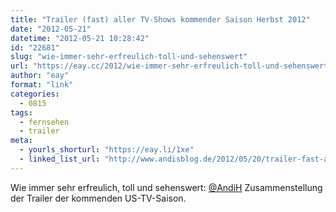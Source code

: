 ```yaml
---
title: "Trailer (fast) aller TV-Shows kommender Saison Herbst 2012"
date: "2012-05-21"
datetime: "2012-05-21 10:28:42"
id: "22681"
slug: "wie-immer-sehr-erfreulich-toll-und-sehenswert"
url: "https://eay.cc/2012/wie-immer-sehr-erfreulich-toll-und-sehenswert/"
author: "eay"
format: "link"
categories:
  - 0815
tags:
  - fernsehen
  - trailer
meta:
  - yourls_shorturl: "https://eay.li/1xe"
  - linked_list_url: "http://www.andisblog.de/2012/05/20/trailer-fast-aller-tv-shows-kommender-saison-herbst-2012/"
---
```


Wie immer sehr erfreulich, toll und sehenswert: [@AndiH](http://twitter.com/AndiH) Zusammenstellung der Trailer der kommenden US-TV-Saison.
